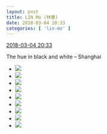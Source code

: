 ```yaml
---
layout: post
title: LIN Mo (林墨)
date: 2018-03-04 20:33
categories: [ 'lin-mo' ]
---
```


<div class="weibo-info">
  <a href="https://weibo.com/6108312042/G5QPYhWRc">2018-03-04 20:33</a>
</div>

The hue in black and white – Shanghai

<!-- more -->

<ul class="weibo-pic-list-3">
  <li class="weibo-pic">
    <a href="//wx3.sinaimg.cn/mw690/006FnQZYly1fp12akz7hsj313z0qotlg.jpg"><img src="//wx3.sinaimg.cn/thumb150/006FnQZYly1fp12akz7hsj313z0qotlg.jpg"/></a>
  </li>
  <li class="weibo-pic">
    <a href="//wx1.sinaimg.cn/mw690/006FnQZYly1fp12almrejj31400qowtp.jpg"><img src="//wx1.sinaimg.cn/thumb150/006FnQZYly1fp12almrejj31400qowtp.jpg"/></a>
  </li>
  <li class="weibo-pic">
    <a href="//wx1.sinaimg.cn/mw690/006FnQZYly1fp12am9nzaj31400qoqij.jpg"><img src="//wx1.sinaimg.cn/thumb150/006FnQZYly1fp12am9nzaj31400qoqij.jpg"/></a>
  </li>
  <li class="weibo-pic">
    <a href="//wx2.sinaimg.cn/mw690/006FnQZYly1fp12amtr2zj31400qo7oe.jpg"><img src="//wx2.sinaimg.cn/thumb150/006FnQZYly1fp12amtr2zj31400qo7oe.jpg"/></a>
  </li>
  <li class="weibo-pic">
    <a href="//wx3.sinaimg.cn/mw690/006FnQZYly1fp12ancws7j30qo0zn421.jpg"><img src="//wx3.sinaimg.cn/thumb150/006FnQZYly1fp12ancws7j30qo0zn421.jpg"/></a>
  </li>
  <li class="weibo-pic">
    <a href="//wx4.sinaimg.cn/mw690/006FnQZYly1fp12anueplj31400qowqy.jpg"><img src="//wx4.sinaimg.cn/thumb150/006FnQZYly1fp12anueplj31400qowqy.jpg"/></a>
  </li>
  <li class="weibo-pic">
    <a href="//wx1.sinaimg.cn/mw690/006FnQZYly1fp12aoge1gj31400qodvh.jpg"><img src="//wx1.sinaimg.cn/thumb150/006FnQZYly1fp12aoge1gj31400qodvh.jpg"/></a>
  </li>
  <li class="weibo-pic">
    <a href="//wx3.sinaimg.cn/mw690/006FnQZYly1fp12apcv3kj31400qo19n.jpg"><img src="//wx3.sinaimg.cn/thumb150/006FnQZYly1fp12apcv3kj31400qo19n.jpg"/></a>
  </li>
  <li class="weibo-pic">
    <a href="//wx3.sinaimg.cn/mw690/006FnQZYly1fp12akd21wj31400qo15a.jpg"><img src="//wx3.sinaimg.cn/thumb150/006FnQZYly1fp12akd21wj31400qo15a.jpg"/></a>
  </li>
</ul>

